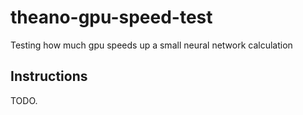 # theano-gpu-speed-test
Testing how much gpu speeds up a small neural network calculation

## Instructions

TODO.
